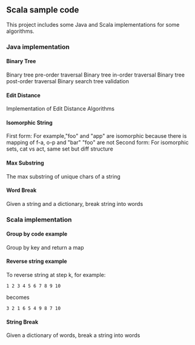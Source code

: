 ## Scala sample code
    
This project includes some Java and Scala implementations for some algorithms.

### Java implementation

#### Binary Tree

Binary tree pre-order traversal
Binary tree in-order traversal
Binary tree post-order traversal
Binary search tree validation

#### Edit Distance

Implementation of Edit Distance Algorithms

#### Isomorphic String

First form: For example,"foo" and "app" are isomorphic because there is mapping of f-a, o-p and "bar" "foo" are not
Second form:  For isomorphic sets, cat vs act, same set but diff structure

#### Max Substring

The max substring of unique chars of a string

#### Word Break

Given a string and a dictionary, break string into words

### Scala implementation

#### Group by code example

Group by key and return a map

#### Reverse string example

To reverse string at step k, for example:

    1 2 3 4 5 6 7 8 9 10
    
becomes

    3 2 1 6 5 4 9 8 7 10

#### String Break

Given a dictionary of words, break a string into words

